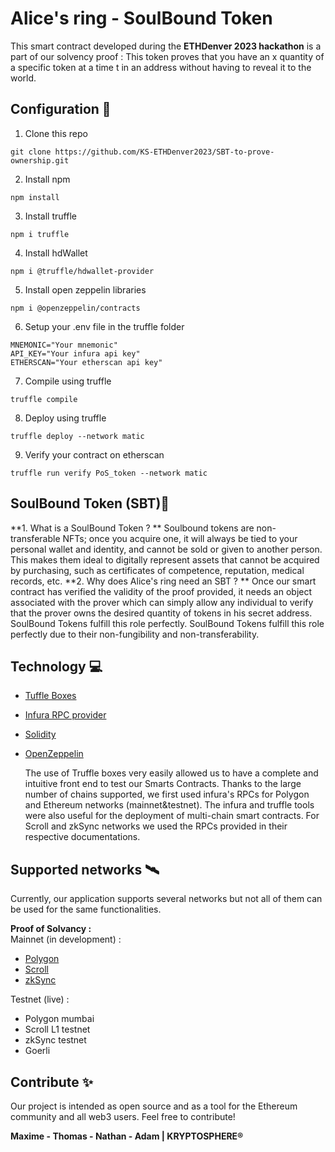 
# **Alice's ring - SoulBound Token**

This smart contract developed during the **ETHDenver 2023 hackathon** is a part of our solvency proof : This token proves that you have an x quantity of a specific token at a time t in an address without having to reveal it to the world.

## **Configuration** 📝

1. Clone this repo 
```
git clone https://github.com/KS-ETHDenver2023/SBT-to-prove-ownership.git
```
2. Install npm
```
npm install 
```
3. Install truffle
```
npm i truffle
```
4. Install hdWallet
```
npm i @truffle/hdwallet-provider
```
5. Install open zeppelin libraries
```
npm i @openzeppelin/contracts
```
6. Setup your .env file in the truffle folder
```
MNEMONIC="Your mnemonic"
API_KEY="Your infura api key"
ETHERSCAN="Your etherscan api key"
```
7. Compile using truffle 
```
truffle compile
```
8. Deploy using truffle 
```
truffle deploy --network matic
```
9. Verify your contract on etherscan
```
truffle run verify PoS_token --network matic
```

## **SoulBound Token (SBT)**📏

**1. What is a SoulBound Token ? **
		Soulbound tokens are non-transferable NFTs; once you acquire one, it will always be tied to your personal wallet and identity, and cannot be sold or given to another person. This makes them ideal to digitally represent assets that cannot be acquired by purchasing, such as certificates of competence, reputation, medical records, etc. 
**2. Why does Alice's ring need an SBT ? **
		Once our smart contract has verified the validity of the proof provided, it needs an object associated with the prover which can simply allow any individual to verify that the prover owns the desired quantity of tokens in his secret address. SoulBound Tokens fulfill this role perfectly.
SoulBound Tokens fulfill this role perfectly due to their non-fungibility and non-transferability.


## Technology 💻

 - [Tuffle Boxes](https://trufflesuite.com/boxes/)
 - [Infura RPC provider](https://www.infura.io/)
 - [Solidity](https://soliditylang.org/)
 - [OpenZeppelin](https://www.openzeppelin.com/)

	The use of Truffle boxes very easily allowed us to have a complete and intuitive front end to test our Smarts Contracts.
	Thanks to the large number of chains supported, we first used infura's RPCs for Polygon and Ethereum networks (mainnet&testnet).
	The infura and truffle tools were also useful for the deployment of multi-chain smart contracts.
	For Scroll and zkSync networks we used the RPCs provided in their respective documentations.

## Supported networks 🛰️

Currently, our application supports several networks but not all of them can be used for the same functionalities.

**Proof of Solvancy :**  
Mainnet (in development) : 
* [Polygon ](https://www.polygon.technology/)
* [Scroll ](https://scroll.io/)
* [zkSync ](https://zksync.io/)

Testnet (live) : 
* Polygon mumbai
* Scroll L1 testnet
* zkSync testnet
* Goerli

## Contribute ✨

Our project is intended as open source and as a tool for the Ethereum community and all web3 users. 
Feel free to contribute!

**Maxime - Thomas - Nathan - Adam | KRYPTOSPHERE®**
